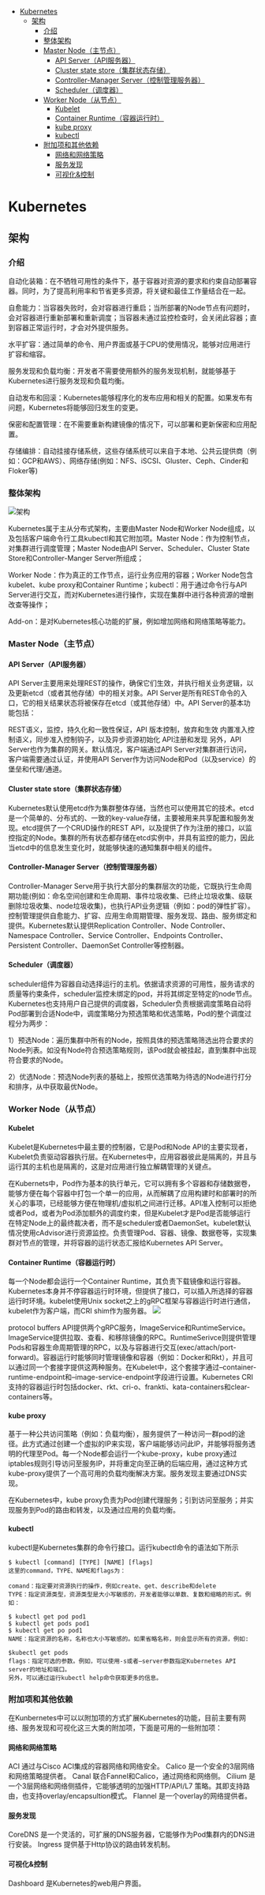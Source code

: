 - [Kubernetes](#kubernetes)
    - [架构](#架构)
        - [介绍](#介绍)
        - [整体架构](#整体架构)
        - [Master Node（主节点）](#master-node主节点)
            - [API Server（API服务器）](#api-serverapi服务器)
            - [Cluster state store（集群状态存储）](#cluster-state-store集群状态存储)
            - [Controller-Manager Server（控制管理服务器）](#controller-manager-server控制管理服务器)
            - [Scheduler（调度器）](#scheduler调度器)
        - [Worker Node（从节点）](#worker-node从节点)
            - [Kubelet](#kubelet)
            - [Container Runtime（容器运行时）](#container-runtime容器运行时)
            - [kube proxy](#kube-proxy)
            - [kubectl](#kubectl)
        - [附加项和其他依赖](#附加项和其他依赖)
            - [网络和网络策略](#网络和网络策略)
            - [服务发现](#服务发现)
            - [可视化&控制](#可视化控制)
# Kubernetes

## 架构
### 介绍
自动化装箱：在不牺牲可用性的条件下，基于容器对资源的要求和约束自动部署容器。同时，为了提高利用率和节省更多资源，将关键和最佳工作量结合在一起。

自愈能力：当容器失败时，会对容器进行重启；当所部署的Node节点有问题时，会对容器进行重新部署和重新调度；当容器未通过监控检查时，会关闭此容器；直到容器正常运行时，才会对外提供服务。

水平扩容：通过简单的命令、用户界面或基于CPU的使用情况，能够对应用进行扩容和缩容。

服务发现和负载均衡：开发者不需要使用额外的服务发现机制，就能够基于Kubernetes进行服务发现和负载均衡。

自动发布和回滚：Kubernetes能够程序化的发布应用和相关的配置。如果发布有问题，Kubernetes将能够回归发生的变更。

保密和配置管理：在不需要重新构建镜像的情况下，可以部署和更新保密和应用配置。

存储编排：自动挂接存储系统，这些存储系统可以来自于本地、公共云提供商（例如：GCP和AWS）、网络存储(例如：NFS、iSCSI、Gluster、Ceph、Cinder和Floker等)

### 整体架构
![架构](.pics/k8s-in.png)

Kubernetes属于主从分布式架构，主要由Master Node和Worker Node组成，以及包括客户端命令行工具kubectl和其它附加项。Master Node：作为控制节点，对集群进行调度管理；Master Node由API Server、Scheduler、Cluster State Store和Controller-Manger Server所组成；

Worker Node：作为真正的工作节点，运行业务应用的容器；Worker Node包含kubelet、kube proxy和Container Runtime；kubectl：用于通过命令行与API Server进行交互，而对Kubernetes进行操作，实现在集群中进行各种资源的增删改查等操作；

Add-on：是对Kubernetes核心功能的扩展，例如增加网络和网络策略等能力。

### Master Node（主节点）
#### API Server（API服务器）
API Server主要用来处理REST的操作，确保它们生效，并执行相关业务逻辑，以及更新etcd（或者其他存储）中的相关对象。API Server是所有REST命令的入口，它的相关结果状态将被保存在etcd（或其他存储）中。API Server的基本功能包括：

REST语义，监控，持久化和一致性保证，API 版本控制，放弃和生效
内置准入控制语义，同步准入控制钩子，以及异步资源初始化
API注册和发现
另外，API Server也作为集群的网关。默认情况，客户端通过API Server对集群进行访问，客户端需要通过认证，并使用API Server作为访问Node和Pod（以及service）的堡垒和代理/通道。

#### Cluster state store（集群状态存储）
Kubernetes默认使用etcd作为集群整体存储，当然也可以使用其它的技术。etcd是一个简单的、分布式的、一致的key-value存储，主要被用来共享配置和服务发现。etcd提供了一个CRUD操作的REST API，以及提供了作为注册的接口，以监控指定的Node。集群的所有状态都存储在etcd实例中，并具有监控的能力，因此当etcd中的信息发生变化时，就能够快速的通知集群中相关的组件。


#### Controller-Manager Server（控制管理服务器）
Controller-Manager Serve用于执行大部分的集群层次的功能，它既执行生命周期功能(例如：命名空间创建和生命周期、事件垃圾收集、已终止垃圾收集、级联删除垃圾收集、node垃圾收集)，也执行API业务逻辑（例如：pod的弹性扩容）。控制管理提供自愈能力、扩容、应用生命周期管理、服务发现、路由、服务绑定和提供。Kubernetes默认提供Replication Controller、Node Controller、Namespace Controller、Service Controller、Endpoints Controller、Persistent Controller、DaemonSet Controller等控制器。


#### Scheduler（调度器）
scheduler组件为容器自动选择运行的主机。依据请求资源的可用性，服务请求的质量等约束条件，scheduler监控未绑定的pod，并将其绑定至特定的node节点。Kubernetes也支持用户自己提供的调度器，Scheduler负责根据调度策略自动将Pod部署到合适Node中，调度策略分为预选策略和优选策略，Pod的整个调度过程分为两步：

1）预选Node：遍历集群中所有的Node，按照具体的预选策略筛选出符合要求的Node列表。如没有Node符合预选策略规则，该Pod就会被挂起，直到集群中出现符合要求的Node。

2）优选Node：预选Node列表的基础上，按照优选策略为待选的Node进行打分和排序，从中获取最优Node。

### Worker Node（从节点）
#### Kubelet
Kubelet是Kubernetes中最主要的控制器，它是Pod和Node API的主要实现者，Kubelet负责驱动容器执行层。在Kubernetes中，应用容器彼此是隔离的，并且与运行其的主机也是隔离的，这是对应用进行独立解耦管理的关键点。

在Kubernets中，Pod作为基本的执行单元，它可以拥有多个容器和存储数据卷，能够方便在每个容器中打包一个单一的应用，从而解耦了应用构建时和部署时的所关心的事项，已经能够方便在物理机/虚拟机之间进行迁移。API准入控制可以拒绝或者Pod，或者为Pod添加额外的调度约束，但是Kubelet才是Pod是否能够运行在特定Node上的最终裁决者，而不是scheduler或者DaemonSet。kubelet默认情况使用cAdvisor进行资源监控。负责管理Pod、容器、镜像、数据卷等，实现集群对节点的管理，并将容器的运行状态汇报给Kubernetes API Server。

#### Container Runtime（容器运行时）
每一个Node都会运行一个Container Runtime，其负责下载镜像和运行容器。Kubernetes本身并不停容器运行时环境，但提供了接口，可以插入所选择的容器运行时环境。kubelet使用Unix socket之上的gRPC框架与容器运行时进行通信，kubelet作为客户端，而CRI shim作为服务器。
![](./pics/k8s-cr.png)

protocol buffers API提供两个gRPC服务，ImageService和RuntimeService。ImageService提供拉取、查看、和移除镜像的RPC。RuntimeSerivce则提供管理Pods和容器生命周期管理的RPC，以及与容器进行交互(exec/attach/port-forward)。容器运行时能够同时管理镜像和容器（例如：Docker和Rkt），并且可以通过同一个套接字提供这两种服务。在Kubelet中，这个套接字通过–container-runtime-endpoint和–image-service-endpoint字段进行设置。Kubernetes CRI支持的容器运行时包括docker、rkt、cri-o、frankti、kata-containers和clear-containers等。


#### kube proxy
基于一种公共访问策略（例如：负载均衡），服务提供了一种访问一群pod的途径。此方式通过创建一个虚拟的IP来实现，客户端能够访问此IP，并能够将服务透明的代理至Pod。每一个Node都会运行一个kube-proxy，kube proxy通过iptables规则引导访问至服务IP，并将重定向至正确的后端应用，通过这种方式kube-proxy提供了一个高可用的负载均衡解决方案。服务发现主要通过DNS实现。

在Kubernetes中，kube proxy负责为Pod创建代理服务；引到访问至服务；并实现服务到Pod的路由和转发，以及通过应用的负载均衡。

#### kubectl
kubectl是Kubernetes集群的命令行接口。运行kubectl命令的语法如下所示
```
$ kubectl [command] [TYPE] [NAME] [flags]
这里的command，TYPE、NAME和flags为：

comand：指定要对资源执行的操作，例如create、get、describe和delete
TYPE：指定资源类型，资源类型是大小写敏感的，开发者能够以单数、复数和缩略的形式。例如：

$ kubectl get pod pod1
$ kubectl get pods pod1
$ kubectl get po pod1
NAME：指定资源的名称，名称也大小写敏感的。如果省略名称，则会显示所有的资源，例如:

$kubectl get pods
flags：指定可选的参数。例如，可以使用-s或者–server参数指定Kubernetes API server的地址和端口。
另外，可以通过运行kubectl help命令获取更多的信息。

```

### 附加项和其他依赖
在Kunbernetes中可以以附加项的方式扩展Kubernetes的功能，目前主要有网络、服务发现和可视化这三大类的附加项，下面是可用的一些附加项：


#### 网络和网络策略
ACI 通过与Cisco ACI集成的容器网络和网络安全。
Calico 是一个安全的3层网络和网络策略提供者。
Canal 联合Fannel和Calico，通过网络和网络侧。
Cilium 是一个3层网络和网络侧插件，它能够透明的加强HTTP/API/L7 策略。其即支持路由，也支持overlay/encapsultion模式。
Flannel 是一个overlay的网络提供者。
#### 服务发现
CoreDNS 是一个灵活的，可扩展的DNS服务器，它能够作为Pod集群内的DNS进行安装。
Ingress 提供基于Http协议的路由转发机制。
#### 可视化&控制
Dashboard 是Kubernetes的web用户界面。
